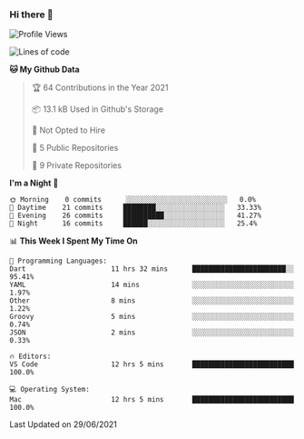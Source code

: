 ### Hi there 👋

<!--
**utkugedik/utkugedik** is a ✨ _special_ ✨ repository because its `README.md` (this file) appears on your GitHub profile.

Here are some ideas to get you started:

- 🔭 I’m currently working on ...
- 🌱 I’m currently learning ...
- 👯 I’m looking to collaborate on ...
- 🤔 I’m looking for help with ...
- 💬 Ask me about ...
- 📫 How to reach me: ...
- 😄 Pronouns: ...
- ⚡ Fun fact: ...
-->

<!--START_SECTION:waka-->
![Profile Views](http://img.shields.io/badge/Profile%20Views-0-blue)

![Lines of code](https://img.shields.io/badge/From%20Hello%20World%20I%27ve%20Written-19362%20lines%20of%20code-blue)

**🐱 My Github Data** 

> 🏆 64 Contributions in the Year 2021
 > 
> 📦 13.1 kB Used in Github's Storage 
 > 
> 🚫 Not Opted to Hire
 > 
> 📜 5 Public Repositories 
 > 
> 🔑 9 Private Repositories  
 > 
**I'm a Night 🦉** 

```text
🌞 Morning    0 commits      ░░░░░░░░░░░░░░░░░░░░░░░░░   0.0% 
🌆 Daytime    21 commits     ████████░░░░░░░░░░░░░░░░░   33.33% 
🌃 Evening    26 commits     ██████████░░░░░░░░░░░░░░░   41.27% 
🌙 Night      16 commits     ██████░░░░░░░░░░░░░░░░░░░   25.4%

```


📊 **This Week I Spent My Time On** 

```text
💬 Programming Languages: 
Dart                     11 hrs 32 mins      ███████████████████████░░   95.41% 
YAML                     14 mins             ░░░░░░░░░░░░░░░░░░░░░░░░░   1.97% 
Other                    8 mins              ░░░░░░░░░░░░░░░░░░░░░░░░░   1.22% 
Groovy                   5 mins              ░░░░░░░░░░░░░░░░░░░░░░░░░   0.74% 
JSON                     2 mins              ░░░░░░░░░░░░░░░░░░░░░░░░░   0.33%

🔥 Editors: 
VS Code                  12 hrs 5 mins       █████████████████████████   100.0%

💻 Operating System: 
Mac                      12 hrs 5 mins       █████████████████████████   100.0%

```


 Last Updated on 29/06/2021
<!--END_SECTION:waka-->
